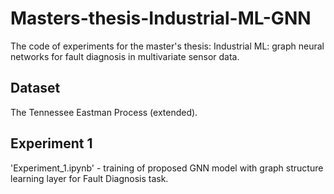 # Masters-thesis-Industrial-ML-GNN

The code of experiments for the master's thesis: Industrial ML: graph neural networks for fault diagnosis in multivariate sensor data.

## Dataset

The Tennessee Eastman Process (extended).

## Experiment 1

'Experiment_1.ipynb' - training of proposed GNN model with graph structure learning layer for Fault Diagnosis task.
